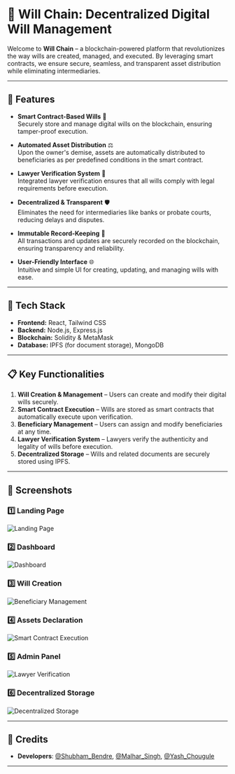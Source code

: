 # 🔗 Will Chain: Decentralized Digital Will Management

Welcome to **Will Chain** – a blockchain-powered platform that revolutionizes the way wills are created, managed, and executed. By leveraging smart contracts, we ensure secure, seamless, and transparent asset distribution while eliminating intermediaries.

---

## 🌟 Features

- **Smart Contract-Based Wills** 🔐  
  Securely store and manage digital wills on the blockchain, ensuring tamper-proof execution.  

- **Automated Asset Distribution** ⚖️  
  Upon the owner's demise, assets are automatically distributed to beneficiaries as per predefined conditions in the smart contract.  

- **Lawyer Verification System** 📜  
  Integrated lawyer verification ensures that all wills comply with legal requirements before execution.  

- **Decentralized & Transparent** 🛡️  
  Eliminates the need for intermediaries like banks or probate courts, reducing delays and disputes.  

- **Immutable Record-Keeping** 📂  
  All transactions and updates are securely recorded on the blockchain, ensuring transparency and reliability.  

- **User-Friendly Interface** 🌐  
  Intuitive and simple UI for creating, updating, and managing wills with ease.  

---

## 🚀 Tech Stack

- **Frontend:** React, Tailwind CSS  
- **Backend:** Node.js, Express.js  
- **Blockchain:** Solidity & MetaMask 
- **Database:** IPFS (for document storage), MongoDB  

---

## 📋 Key Functionalities

1. **Will Creation & Management** – Users can create and modify their digital wills securely.  
2. **Smart Contract Execution** – Wills are stored as smart contracts that automatically execute upon verification.  
3. **Beneficiary Management** – Users can assign and modify beneficiaries at any time.  
4. **Lawyer Verification System** – Lawyers verify the authenticity and legality of wills before execution.  
5. **Decentralized Storage** – Wills and related documents are securely stored using IPFS.  

---

## 📸 **Screenshots**  

### 1️⃣ Landing Page  
![Landing Page](./Screenshots/landing_page.png)  

### 2️⃣ Dashboard  
![Dashboard](./screenshots/dashboard.png)  

### 3️⃣ Will Creation  
![Beneficiary Management](./Screenshots/will.png)  

### 4️⃣ Assets Declaration 
![Smart Contract Execution](./Screenshots/asset.png)  

### 5️⃣ Admin Panel
![Lawyer Verification](./Screenshots/admin.png)  

### 6️⃣ Decentralized Storage  
![Decentralized Storage](./Screenshots/decentralized_storage.png)  

---

## 📜 **Credits**  
- **Developers**: [@Shubham_Bendre](https://github.com/Shubham-Bendre), [@Malhar_Singh](https://github.com/Malhar2400), [@Yash_Chougule](https://github.com/YxASH)

---
